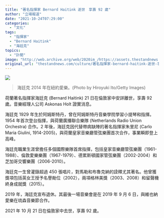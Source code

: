 ```yaml
---
title: "著名指揮家 Bernard Haitink 逝世　享壽 92 歲"
author: "立場報道"
date: "2021-10-24T07:29:00"
categories:
  - "文化"
tags:
  - "指揮家"
  - "Bernard Haitink"
  - "海廷克"
topics:
  - "訃聞"
image: "http://web.archive.org/web/2020im_/https://assets.thestandnews.com/media/photos/GettyImages-491688271-01.jpeg"
original_url: "thestandnews.com/culture/著名指揮家-bernard-haitink-逝世-享壽-92-歲"
---
```

![](http://web.archive.org/web/2020im_/https://assets.thestandnews.com/media/photos/GettyImages-491688271-01.jpeg)
> 海廷克 2014 年在紐約愛樂。(Photo by Hiroyuki Ito/Getty Images)

荷蘭著名指揮家海廷克 (Bernard Haitink) 21 日在倫敦家中安詳離世，享壽 92 歲。音樂經理人公司 Askonas Holt 證實消息。

海廷克 1929 年生於阿姆斯特丹，曾在阿姆斯特丹音樂學院學習小提琴和指揮。1954 年首次登台指揮，與荷蘭廣播聯合樂隊 (Netherlands Radio Union Orchestra) 合作。2 年後，海廷克因代替帶病缺陣的著名指揮家朱里尼 (Carlo Maria Giulini, 1914-2005)，與荷蘭皇家音樂廳管弦樂團首次合作，事業瞬即登上高峰。

海廷克職業生涯曾擔任多個國際樂隊首席指揮，包括皇家音樂廳管弦樂團（1961-1988）、倫敦愛樂樂團（1967-1979）、德累斯頓國家管弦樂團（2002-2004）和芝加哥交響樂團（2006-2010）。

海廷克一生曾灌錄超過 450 張唱片，對馬勒和布魯克納的詮釋尤其著名。他曾獲獎項包括英女王授予名譽勛位（2002），兩項格林美獎（2003、2008）和留聲機終身成就獎（2015）。

2019 年，海廷克宣布退休。其最後一場音樂會是在 2019 年 9 月 6 日，與維也納愛樂在琉森音樂節合作。

2021 年 10 月 21 日在倫敦家中去世，享壽 92 歲。